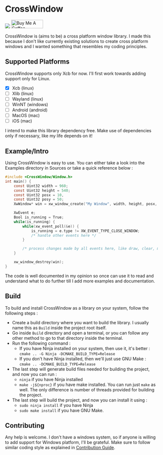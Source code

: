 # CrossWindow

[![](https://img.shields.io/badge/Discord-7289DA?style=for-the-badge&logo=discord&logoColor=white)](https://discord.gg/https://discord.gg/J9b45jbAdH) <a href="https://www.buymeacoffee.com/brightprogrammer" target="_blank"><img src="https://cdn.buymeacoffee.com/buttons/default-orange.png" alt="Buy Me A Coffee" height="28" width="105"></a>

CrossWindow is (aims to be) a cross platform window library. I made this because I don't like
currently existing solutions to create cross platform windows and I wanted something that
resembles my coding principles.

## Supported Platforms

CrossWindow supports only Xcb for now. I'll first work towards adding support only for Linux.
- [x] Xcb (linux) 
- [ ] Xlib (linux)
- [ ] Wayland (linux)
- [ ] WinNT (windows)
- [ ] Android (android)
- [ ] MacOS (mac)
- [ ] iOS (mac)

I intend to make this library dependency free. Make use of dependencies only if necessary, like
my life depends on it!

## Example/Intro

Using CrossWindow is easy to use. You can either take a look into the Examples directory in Sources
or take a quick reference below : 

```c
#include <CrossWindow/Window.h>
int main() {
    const Uint32 width = 960;
    const Uint32 height = 540;
    const Uint32 posx = 10,
    const Uint32 posy = 50;
    XwWindow* win = xw_window_create("My Window", width, height, posx, posy);

    XwEvent e;
    Bool is_running = True;
    while(is_running) {
        while(xw_event_poll(&e)) {
            is_running = e.type != XW_EVENT_TYPE_CLOSE_WINDOW;
            /* handle other events here */
        }

        /* process changes made by all events here, like draw, clear, motions/animations etc... */
    }

    xw_window_destroy(win);
}
```

The code is well documented in my opinion so once can use it to read and understand what to do further
till I add more examples and documentation.

## Build 

To build and install CrossWindow as a library on your system, follow the following steps :
- Create a build directory where you want to build the library. I usually name this as `Build` inside the project root itself.
- Go inside `Build` directory and open a terminal, or you can follow any other method to go to that directory inside the terminal.
- Run the following command :
    - If you have Ninja installed on your system, then use it, it's better : `cmake .. -G Ninja -DCMAKE_BUILD_TYPE=Release`
    - If you don't have Ninja installed, then we'll just use GNU Make : `cmake .. -DCMAKE_BUILD_TYPE=Release`
- The last step will generate build files needed for building the project, and now you can run :
    - `ninja` if you have Ninja installed
    - `make -j${nproc}` if you have make installed. You can run just `make` as well. The only difference is number of threads provided for building the project.
- The last step will build the project, and now you can install it using :
    - `sudo ninja install` if you have Ninja 
    - `sudo make install` if you have GNU Make.

## Contributing

Any help is welcome. I don't have a windows system, so if anyone is willing to add support for Windows
platform, I'll be grateful. Make sure to follow similar coding style as explained in 
[Contribution Guide](CONTRIBUTING.md).
